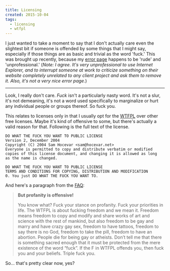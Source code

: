 ```yaml
---
title: Licensing
created: 2015-10-04
tags:
  - licensing
  - wtfpl
---
```


I just wanted to take a moment to say that I don't actually care even the
slightest bit if someone is offended by some things that I might say, especially
if those things are as basic and trivial as the word 'fuck.' This was brought up
recently, because my [error page](http://zacanger.com/whateverrandomblablahblah)
happens to be 'rude' and 'unprofessional.' (_Note: I agree. It's very
unprofessional to use Internet Explorer, and to interrupt someone at work to
criticize something on their website completely unrelated to any client project
and ask them to remove it. Also, it's not a very nice error page._)

---------

Look, I really don't care. _Fuck_ isn't a particularly nasty word. It's not a
slur, it's not demeaning, it's not a word used specifically to marginalize or
hurt any individual people or groups thereof. So fuck you.

This relates to licenses only in that I usually opt for the
[WTFPL](http://wtfpl.net) over other free licenses. Maybe it's kind of
offensive to some, but there's actually a valid reason for that. Following is
the full text of the license.

    DO WHAT THE FUCK YOU WANT TO PUBLIC LICENSE
    Version 2, December 2004
    Copyright (C) 2004 Sam Hocevar <sam@hocevar.net>
    Everyone is permitted to copy and distribute verbatim or modified
    copies of this license document, and changing it is allowed as long
    as the name is changed.

    DO WHAT THE FUCK YOU WANT TO PUBLIC LICENSE
    TERMS AND CONDITIONS FOR COPYING, DISTRIBUTION AND MODIFICATION
    0. You just DO WHAT THE FUCK YOU WANT TO.


And here's a paragraph from the [FAQ](http://www.wtfpl.net/faq/):

>**But profanity is offensive!**
>
>You know what? Fuck your stance on profanity. Fuck your priorities in life.
>The WTFPL is about fucking freedom and we mean it. Freedom means freedom to
>copy and modify and share works of art and science with the rest of mankind,
>but also freedom to be gay and marry and have crazy gay sex, freedom to have
>tattoos, freedom to say there is no God, freedom to take the pill, freedom
>to have an abortion. People die for being gay or atheists. Don’t tell me that
>there is something sacred enough that it must be protected from the mere
>existence of the word “fuck”. If the F in WTFPL offends you, then fuck you
>and your beliefs.
>Triple fuck you.

So... that's pretty clear now, yes?
